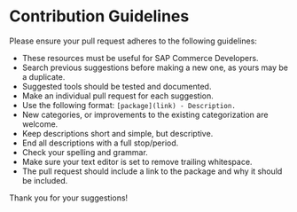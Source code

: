 # Contribution Guidelines

Please ensure your pull request adheres to the following guidelines:

- These resources must be useful for SAP Commerce Developers.
- Search previous suggestions before making a new one, as yours may be a duplicate.
- Suggested tools should be tested and documented.
- Make an individual pull request for each suggestion.
- Use the following format: `[package](link) - Description.`
- New categories, or improvements to the existing categorization are welcome.
- Keep descriptions short and simple, but descriptive.
- End all descriptions with a full stop/period.
- Check your spelling and grammar.
- Make sure your text editor is set to remove trailing whitespace.
- The pull request should include a link to the package and why it should be included.

Thank you for your suggestions!